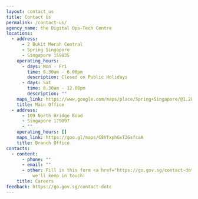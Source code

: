 ```yaml
---
layout: contact_us
title: Contact Us
permalink: /contact-us/
agency_name: the Digital Ops-Tech Centre
locations:
  - address:
      - 2 Bukit Merah Central
      - Spring Singapore
      - Singapore 159835
    operating_hours:
      - days: Mon - Fri
        time: 8.30am - 6.00pm
        description: Closed on Public Holidays
      - days: Sat
        time: 8.30am - 12.00pm
        description: ""
    maps_link: https://www.google.com/maps/place/Spring+Singapore/@1.2842535,103.8137014,19.58z/data=!4m15!1m8!3m7!1s0x31da1bd17cb6ab77:0x5cdc890c87a0fb7a!2s2+Bukit+Merah+Central,+Singapore+159835!3b1!8m2!3d1.2843233!4d103.8137666!16s%2Fg%2F11bw3hh4c7!3m5!1s0x31da1bd164eb278d:0xa2366fae5a6cd63d!8m2!3d1.2843268!4d103.8137552!16s%2Fg%2F1v9ggj3p?entry=ttu
    title: Main Office
  - address:
      - 109 North Bridge Road
      - Singapore 179097
      - ""
    operating_hours: []
    maps_link: https://goo.gl/maps/C8VfxphGxT2GsfcaA
    title: Branch Office
contacts:
  - content:
      - phone: ""
      - email: ""
      - other: Fill in this form <a href="https://go.gov.sg/contact-dotc">here</a> and
          we'll keep in touch!
    title: Careers
feedback: https://go.gov.sg/contact-dotc
---
```

